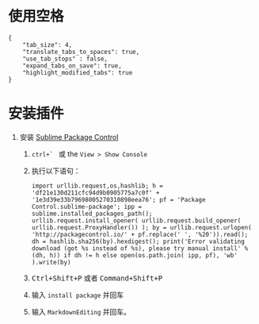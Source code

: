 
# 使用空格

```
{
    "tab_size": 4,
    "translate_tabs_to_spaces": true,
    "use_tab_stops" : false,
    "expand_tabs_on_save": true,
    "highlight_modified_tabs": true
}
```

# 安装插件

1. 安装 [Sublime Package Control](https://packagecontrol.io/installation)

    1. ``ctrl+` `` 或 the `View > Show Console`
    1. 执行以下语句：

        ```
        import urllib.request,os,hashlib; h = 'df21e130d211cfc94d9b0905775a7c0f' + '1e3d39e33b79698005270310898eea76'; pf = 'Package Control.sublime-package'; ipp = sublime.installed_packages_path(); urllib.request.install_opener( urllib.request.build_opener( urllib.request.ProxyHandler()) ); by = urllib.request.urlopen( 'http://packagecontrol.io/' + pf.replace(' ', '%20')).read(); dh = hashlib.sha256(by).hexdigest(); print('Error validating download (got %s instead of %s), please try manual install' % (dh, h)) if dh != h else open(os.path.join( ipp, pf), 'wb' ).write(by)
        ```
    1. <kbd>Ctrl+Shift+P</kbd> 或者 <kbd>Command+Shift+P</kbd>
    1. 输入 `install package` 并回车
    1. 输入 `MarkdownEditing` 并回车。